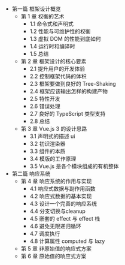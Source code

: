 - 第一篇 框架设计概览
  - 第 1 章 权衡的艺术
    - 1.1 命令式和声明式
    - 1.2 性能与可维护性的权衡
    - 1.3 虚拟 DOM 的性能到底如何
    - 1.4 运行时和编译时
    - 1.5 总结
  - 第 2 章 框架设计的核心要素
    - 2.1 提升用户的开发体验
    - 2.2 控制框架代码的体积
    - 2.3 框架要做到良好的 Tree-Shaking
    - 2.4 框架应该输出怎样的构建产物
    - 2.5 特性开发
    - 2.6 错误处理
    - 2.7 良好的 TypeScript 类型支持
    - 2.8 总结
  - 第 3 章 Vue.js 3 的设计思路
    - 3.1 声明式的描述 ui
    - 3.2 初识渲染器
    - 3.3 组件的本质
    - 3.4 模版的工作原理
    - 3.5 Vue.js 是各个模块组成的有机整体
- 第二篇 响应系统
  - 第 4 章 响应系统的作用与实现
    - 4.1 响应式数据与副作用函数
    - 4.2 响应式数据的基本实现
    - 4.3 设计一个完善的响应系统
    - 4.4 分支切换与cleanup
    - 4.5 嵌套的 effect 与 effect 栈
    - 4.6 避免无限递归循环
    - 4.7 调度执行
    - 4.8 计算属性 computed 与 lazy
  - 第 5 章 非原始值的响应式方案
  - 第 6 章 原始值的响应式方案